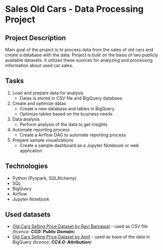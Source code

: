 # Sales Old Cars - Data Processing Project

## Project Description

Main goal of the project is to process data from the sales of old cars and create a database with the data. 
Project is built on the basis of two publicly available datasets. 
It utilizes these sources for analyzing and processing information about used car sales.

## Tasks

1. Load and prepare data for analysis
    - Datas is stored in CSV file and BigQuery database.
2. Create and optimize datas
    - Create a new database and tables in BigQuery
    - Optimize tables based on the business needs
3. Data analysis
    - Perform analysis of the data to get insights
4. Automate reporting process
    - Create a Airflow DAG to automate reporting process
5. Prepare sample visualizations
    - Create a sample dashboard as a Jupyter Notebook or web application

## Technologies

- Python (Pyspark, SQLAlchemy)
- SQL
- BigQuery
- Airflow
- Jupyter Notebook

## Used datasets

- [Old Cars Selling Price Dataset by Ravi Barnawal](https://www.kaggle.com/datasets/ravibarnawal/old-cars-selling-price-dataset) - used as CSV file *(licence: **CC0: Public Domain**)*
- [Old Cars Selling Price Dataset by Amit](https://www.kaggle.com/datasets/bhalothia192/old-cars-selling-price-dataset) - used as base of the data in BigQuery *(licence: **CC4.0: Attribution**)*
